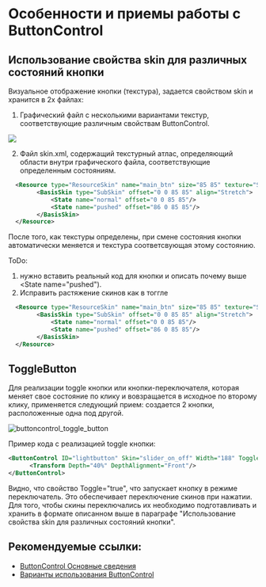 # Особенности и приемы работы с ButtonControl

## Использование свойства skin для различных состояний кнопки

Визуальное отображение кнопки (текстура), задается свойством skin и хранится в 2х файлах:

1. Графический файл с несколькими вариантами текстур, соответствующие различным свойствам ButtonControl.

![](screenshots/SKIN_IDVP_comp_01.png)

2. Файл skin.xml, содержащий текстурный атлас, определяющий области внутри графического файла, соответствующие определенным состояниям.

```xml
  <Resource type="ResourceSkin" name="main_btn" size="85 85" texture="SKIN_IDVP_comp_01.png">
        <BasisSkin type="SubSkin" offset="0 0 85 85" align="Stretch">
            <State name="normal" offset="0 0 85 85"/>
            <State name="pushed" offset="86 0 85 85"/>
        </BasisSkin>
  </Resource>
```

После того, как текстуры определены, при смене состояния кнопки автоматически меняется и текстура соответсвующая этому состоянию.

ToDo:

1. нужно вставить реальный код для кнопки и описать почему выше <State name="pushed").
2. Исправить растяжение скинов как в тоггле

```xml
  <Resource type="ResourceSkin" name="main_btn" size="85 85" texture="SKIN_IDVP_comp_01.png">
        <BasisSkin type="SubSkin" offset="0 0 85 85" align="Stretch">
            <State name="normal" offset="0 0 85 85"/>
            <State name="pushed" offset="86 0 85 85"/>
        </BasisSkin>
  </Resource>
```



## ToggleButton

Для реализации toggle кнопки или кнопки-переключателя, которая меняет свое состояние по клику и вовзращается в исходное по второму клику, применяется следующий прием: создается 2 кнопки, расположенные одна под другой.

![buttoncontrol_toggle_button](C:\Users\dmilenkiy\Documents\demo-component-layout-test\ButtonControl\.screenshots\buttoncontrol_toggle_button.png)

Пример кода с реализацией toggle кнопки:

```xml
<ButtonControl ID="lightbutton" Skin="slider_on_off" Width="188" Toggle="true" Height="68" Visible="true">
      <Transform Depth="40%" DepthAlignment="Front"/>
</ButtonControl>
```

Видно, что свойство Toggle="true", что запускает кнопку в режиме переключатель. Это обеспечивает переключение скинов при нажатии. Для того, чтобы скины переключались их необходимо подготавливать и хранить в формате описанном выше в параграфе "Использование свойства skin для различных состояний кнопки".



## Рекомендуемые ссылки:

- [ButtonControl Основные сведения](README.md)
- [Варианты использования ButtonControl](presentations.md)



